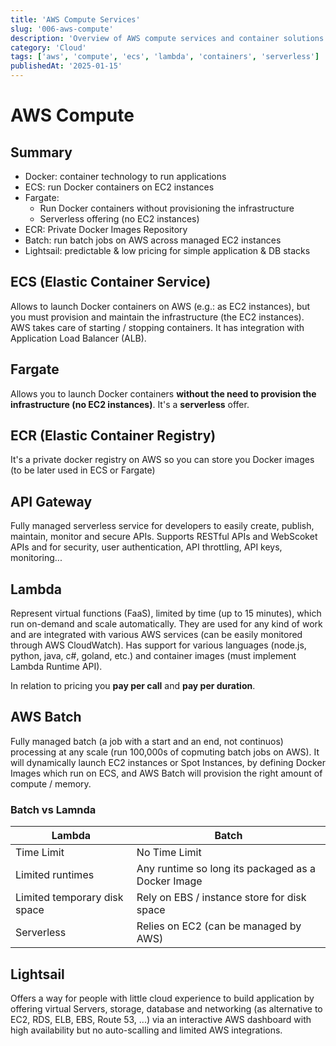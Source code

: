 ```yaml
---
title: 'AWS Compute Services'
slug: '006-aws-compute'
description: 'Overview of AWS compute services and container solutions'
category: 'Cloud'
tags: ['aws', 'compute', 'ecs', 'lambda', 'containers', 'serverless']
publishedAt: '2025-01-15'
---
```


# AWS Compute

## Summary

- Docker: container technology to run applications
- ECS: run Docker containers on EC2 instances
- Fargate:
  - Run Docker containers without provisioning the infrastructure
  - Serverless offering (no EC2 instances)
- ECR: Private Docker Images Repository
- Batch: run batch jobs on AWS across managed EC2 instances
- Lightsail: predictable & low pricing for simple application & DB stacks

## ECS (Elastic Container Service)

Allows to launch Docker containers on AWS (e.g.: as EC2 instances), but you must provision and maintain the infrastructure (the EC2 instances).
AWS takes care of starting / stopping containers. It has integration with Application Load Balancer (ALB).

## Fargate

Allows you to launch Docker containers **without the need to provision the infrastructure (no EC2 instances)**. It's a **serverless** offer.

## ECR (Elastic Container Registry)

It's a private docker registry on AWS so you can store you Docker images (to be later used in ECS or Fargate)

## API Gateway

Fully managed serverless service for developers to easily create, publish, maintain, monitor and secure APIs.
Supports RESTful APIs and WebScoket APIs and for security, user authentication, API throttling, API keys, monitoring...

## Lambda

Represent virtual functions (FaaS), limited by time (up to 15 minutes), which run on-demand and scale automatically. They are used for any kind of work and are integrated with various AWS services (can be easily monitored through AWS CloudWatch). Has support for various languages (node.js, python, java, c#, goland, etc.) and container images (must implement Lambda Runtime API).

In relation to pricing you **pay per call** and **pay per duration**.

## AWS Batch

Fully managed batch (a job with a start and an end, not continuos) processing at any scale (run 100,000s of copmuting batch jobs on AWS).
It will dynamically launch EC2 instances or Spot Instances, by defining Docker Images which run on ECS, and AWS Batch will provision the right amount of compute / memory.

### Batch vs Lamnda

| Lambda                       | Batch                                              |
| ---------------------------- | -------------------------------------------------- |
| Time Limit                   | No Time Limit                                      |
| Limited runtimes             | Any runtime so long its packaged as a Docker Image |
| Limited temporary disk space | Rely on EBS / instance store for disk space        |
| Serverless                   | Relies on EC2 (can be managed by AWS)              |

## Lightsail

Offers a way for people with little cloud experience to build application by offering virtual Servers, storage, database and networking (as alternative to EC2, RDS, ELB, EBS, Route 53, ...) via an interactive AWS dashboard with high availability but no auto-scalling and limited AWS integrations.
